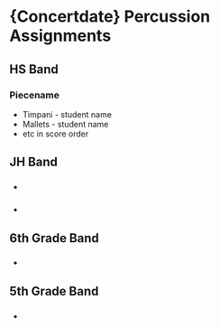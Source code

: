<!--
Marked Style: Amelia
-->
# {Concertdate} Percussion Assignments
## HS Band

### Piecename
- Timpani - student name
- Mallets - student name
- etc in score order

###
###
## JH Band

### 
-
### 
- 
## 6th Grade Band

### 
- 
###

## 5th Grade Band
### 
- 